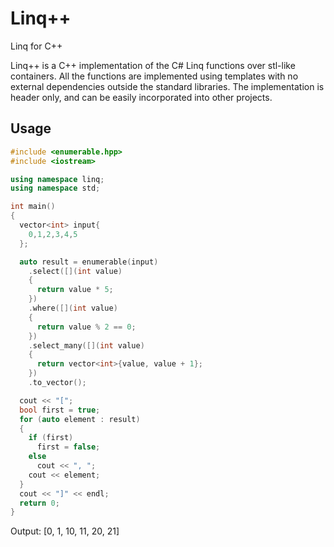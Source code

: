 Linq++
==========
Linq for C++

Linq++ is a C++ implementation of the C# Linq functions over stl-like containers. All the functions are implemented using templates with no external dependencies outside the standard libraries. The implementation is header only, and can be easily incorporated into other projects.

## Usage

```C++
#include <enumerable.hpp>
#include <iostream>

using namespace linq;
using namespace std;

int main()
{
  vector<int> input{
    0,1,2,3,4,5
  };

  auto result = enumerable(input)
    .select([](int value)
    {
      return value * 5;
    })
    .where([](int value)
    {
      return value % 2 == 0;
    })
    .select_many([](int value)
    {
      return vector<int>{value, value + 1};
    })
    .to_vector();

  cout << "[";
  bool first = true;
  for (auto element : result)
  {
    if (first)
      first = false;
    else
      cout << ", ";
    cout << element;
  }
  cout << "]" << endl;
  return 0;
}
```
  Output:
  [0, 1, 10, 11, 20, 21]
